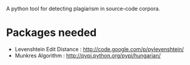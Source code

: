 A python tool for detecting plagiarism in source-code corpora.

# Packages needed #

  * Levenshtein Edit Distance : http://code.google.com/p/pylevenshtein/
  * Munkres Algorithm : http://pypi.python.org/pypi/hungarian/